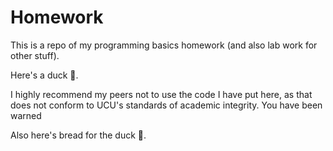 # Homework

This is a repo of my programming basics homework (and also lab work for other stuff).

Here's a duck 🦆.

I highly recommend my peers not to use the code I have put here, as that does not 
conform to UCU's standards of academic integrity. You have been warned

Also here's bread for the duck 🍞.
